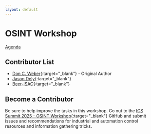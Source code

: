```yaml
---
layout: default
---
```


# OSINT Workshop
[Agenda](./index.md)

## Contributor List

* [Don C. Weber](https://www.linkedin.com/in/cutaway/){:target="_blank"} - Original Author
* [Jason Dely](https://www.linkedin.com/in/jasonjdely/){:target="_blank"}
* [Beer-ISAC](https://x.com/beerisac?lang=en){:target="_blank"}

## Become a Contributor

Be sure to help improve the tasks in this workshop. Go out to the [ICS Summit 2025 - OSINT Workshop](https://github.com/cutaway-security/ics-summit-2025-osint-workshop){:target="_blank"} GitHub and submit issues and recommendations for industrial and automation control resources and information gathering tricks.
